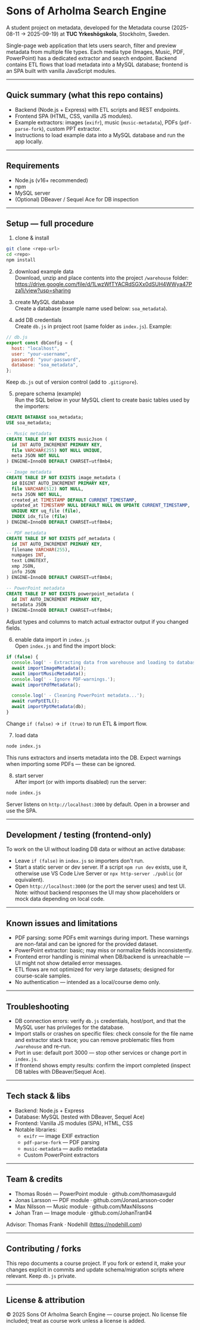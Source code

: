 # Sons of Arholma Search Engine

A student project on metadata, developed for the Metadata course (2025-08-11 → 2025-09-19) at **TUC Yrkeshögskola**, Stockholm, Sweden.

Single-page web application that lets users search, filter and preview metadata from multiple file types. Each media type (Images, Music, PDF, PowerPoint) has a dedicated extractor and search endpoint. Backend contains ETL flows that load metadata into a MySQL database; frontend is an SPA built with vanilla JavaScript modules.

---

## Quick summary (what this repo contains)
- Backend (Node.js + Express) with ETL scripts and REST endpoints.
- Frontend SPA (HTML, CSS, vanilla JS modules).
- Example extractors: images (`exifr`), music (`music-metadata`), PDFs (`pdf-parse-fork`), custom PPT extractor.
- Instructions to load example data into a MySQL database and run the app locally.

---

## Requirements
- Node.js (v16+ recommended)
- npm
- MySQL server
- (Optional) DBeaver / Sequel Ace for DB inspection

---

## Setup — full procedure

1. clone & install
```bash
git clone <repo-url>
cd <repo>
npm install
```

2. download example data  
Download, unzip and place contents into the project `/warehouse` folder:  
https://drive.google.com/file/d/1LwzWfTYACRdSGXx0dSUH4WWya47Pza1i/view?usp=sharing

3. create MySQL database  
Create a database (example name used below: `soa_metadata`).

4. add DB credentials  
Create `db.js` in project root (same folder as `index.js`). Example:
```js
// db.js
export const dbConfig = {
  host: "localhost",
  user: "your-username",
  password: "your-password",
  database: "soa_metadata",
};
```
Keep `db.js` out of version control (add to `.gitignore`).

5. prepare schema (example)  
Run the SQL below in your MySQL client to create basic tables used by the importers:
```sql
CREATE DATABASE soa_metadata;
USE soa_metadata;

-- Music metadata
CREATE TABLE IF NOT EXISTS musicJson (
  id INT AUTO_INCREMENT PRIMARY KEY,
  file VARCHAR(255) NOT NULL UNIQUE,
  meta JSON NOT NULL
) ENGINE=InnoDB DEFAULT CHARSET=utf8mb4;

-- Image metadata
CREATE TABLE IF NOT EXISTS image_metadata (
  id BIGINT AUTO_INCREMENT PRIMARY KEY,
  file VARCHAR(512) NOT NULL,
  meta JSON NOT NULL,
  created_at TIMESTAMP DEFAULT CURRENT_TIMESTAMP,
  updated_at TIMESTAMP NULL DEFAULT NULL ON UPDATE CURRENT_TIMESTAMP,
  UNIQUE KEY uq_file (file),
  INDEX idx_file (file)
) ENGINE=InnoDB DEFAULT CHARSET=utf8mb4;

-- PDF metadata
CREATE TABLE IF NOT EXISTS pdf_metadata (
  id INT AUTO_INCREMENT PRIMARY KEY,
  filename VARCHAR(255),
  numpages INT,
  text LONGTEXT,
  xmp JSON,
  info JSON
) ENGINE=InnoDB DEFAULT CHARSET=utf8mb4;

-- PowerPoint metadata
CREATE TABLE IF NOT EXISTS powerpoint_metadata (
  id INT AUTO_INCREMENT PRIMARY KEY,
  metadata JSON
) ENGINE=InnoDB DEFAULT CHARSET=utf8mb4;
```
Adjust types and columns to match actual extractor output if you changed fields.

6. enable data import in `index.js`  
Open `index.js` and find the import block:
```js
if (false) {
  console.log(' - Extracting data from warehouse and loading to database...');
  await importImageMetadata();
  await importMusicMetadata();
  console.log(' - Ignore PDF-warnings.');
  await importPdfMetadata();

  console.log(' - Cleaning PowerPoint metadata...');
  await runPptETL();
  await importPptMetadata(db);
}
```
Change `if (false)` → `if (true)` to run ETL & import flow.

7. load data
```bash
node index.js
```
This runs extractors and inserts metadata into the DB. Expect warnings when importing some PDFs — these can be ignored.

8. start server  
After import (or with imports disabled) run the server:
```bash
node index.js
```
Server listens on `http://localhost:3000` by default. Open in a browser and use the SPA.

---

## Development / testing (frontend-only)
To work on the UI without loading DB data or without an active database:
- Leave `if (false)` in `index.js` so importers don't run.
- Start a static server or dev server. If a script `npm run dev` exists, use it, otherwise use VS Code Live Server or `npx http-server ./public` (or equivalent).
- Open `http://localhost:3000` (or the port the server uses) and test UI. Note: without backend responses the UI may show placeholders or mock data depending on local code.

---

## Known issues and limitations
- PDF parsing: some PDFs emit warnings during import. These warnings are non-fatal and can be ignored for the provided dataset.
- PowerPoint extractor: basic; may miss or normalize fields inconsistently.
- Frontend error handling is minimal when DB/backend is unreachable — UI might not show detailed error messages.
- ETL flows are not optimized for very large datasets; designed for course-scale samples.
- No authentication — intended as a local/course demo only.

---

## Troubleshooting
- DB connection errors: verify `db.js` credentials, host/port, and that the MySQL user has privileges for the database.
- Import stalls or crashes on specific files: check console for the file name and extractor stack trace; you can remove problematic files from `/warehouse` and re-run.
- Port in use: default port 3000 — stop other services or change port in `index.js`.
- If frontend shows empty results: confirm the import completed (inspect DB tables with DBeaver/Sequel Ace).

---

## Tech stack & libs
- Backend: Node.js + Express  
- Database: MySQL (tested with DBeaver, Sequel Ace)  
- Frontend: Vanilla JS modules (SPA), HTML, CSS  
- Notable libraries:
  - `exifr` — image EXIF extraction
  - `pdf-parse-fork` — PDF parsing
  - `music-metadata` — audio metadata
  - Custom PowerPoint extractors

---

## Team & credits
- Thomas Rosén — PowerPoint module · github.com/thomasavguld  
- Jonas Larsson — PDF module · github.com/JonasLarsson-coder  
- Max Nilsson — Music module · github.com/MaxNilssons  
- Johan Tran — Image module · github.com/JohanTran94  

Advisor: Thomas Frank · Nodehill (https://nodehill.com)

---

## Contributing / forks
This repo documents a course project. If you fork or extend it, make your changes explicit in commits and update schema/migration scripts where relevant. Keep `db.js` private.

---

## License & attribution
© 2025 Sons Of Arholma Search Engine — course project. No license file included; treat as course work unless a license is added.
